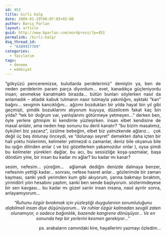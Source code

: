 ```yaml
---
id: 453
title: kirli kalp
date: 2009-01-19T06:07:03+02:00
author: Barış Parlan
layout: article
guid: http://www.bparlan.com/wordpress/?p=453
permalink: /kirli-kalp/
dsq_thread_id:
  - "6389917769"
categories:
  - Yazılarım
tags:
  - deneme
  - edebiyat
---
```


<p style="text-align: justify;">
  &#8220;gökyüzü penceremizse, bulutlarda perdelerimiz&#8221; demiştin ya, ben de neden perdelerim param parça diyordum&#8230; evet, kanadıkça güçleniyordu insan; sevmekse kanatmaktı birazda&#8230; bütün bunları söylerken nasıl da anlamadık &#8211; atladık kabuk tutmanın nasır tutmayla yakınlığını, aşktaki &#8220;kan&#8221; bağını&#8230; sevginin kancıklığını&#8230; ağzımı bozdukları bir yılda hayat bin yıl gibi geçmişti, şimdik bozuklarımı atıyorum kuyuya, düzelicem fakat kaç bin yılda? &#8220;tek bir doğrum var, yanlışlarımı götürmeye yetmeyen&#8230;&#8221; derken ben, öyle yerlere gitmişim ki kendimle yüzleşirken. insan elbet kendisine de masal anlatır, ama neden hep sonunu bu denli kanatır? &#8220;bu bizim masalımız, öyküleri biz yazarız&#8221;, üzülme bebeğim, elbet biz yalnızkende ağlarız&#8230;  <!--more-->çok değil üç beş dolunay önceydi, ve &#8220;dolunayı seyret&#8221; demekten daha içten bir hali yoktu hislerimin, kelimeler yetmezdi o zamanlar, deniz bile okyanus bile bu ışığın dilinden anlar ( ve biz gözetlerken yakamozdur onlar ), oysa şimdi bu kelimeler yürekleri dağlar, bu acı, bu sessizliğe koşa-yazmalar, başa döndüm yine, bir insan bu kadar mı ağlar? bu kadar mı kanar?
</p>

<p style="text-align: justify;">
  sesim, nefesim&#8230; yüreğim&#8230;  ağlamak dediğin denizde dalmaya benzer, nefesinin yettiği kadar&#8230; sonrası, nefese hasret anlar&#8230; gözlerimde bir zaman kayması, sanki yedi yerimden kum gibi akıyorum, yarına bakmayı bıraktım, yirmidört yılın hesabını yaptım, sanki ben sende başlıyorum. sözlerimdeyese bir sen kavgası&#8230; bu kadar mı güzel sarılır insan insana, nasıl ayrılır sonra, anlayamıyorum&#8230;
</p>

<p style="text-align: center;">
  <em>&#8220;Ruhunu özgür bırakmak için yüzleştiği duygularının sorumluluğunu alabilmeli insan diye düşünüyorum&#8230; Ve ruhlar özgür kalmadan sevgili zaten olunamıyor, o sadece bağımlılık, bazende kangrene dönüşüyor&#8230; Ve en sonunda hep bir yerlerini kesmen gerekiyor&#8230;&#8221;</em>
</p>

<p style="text-align: right;">
  ps. arabaların camındaki kire, hayallerimi yazmayı özledim&#8230;
</p>
